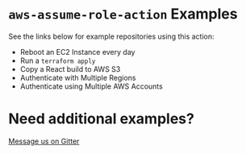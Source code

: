 # `aws-assume-role-action` Examples

See the links below for example repositories using this action:

- Reboot an EC2 Instance every day
- Run a `terraform apply`
- Copy a React build to AWS S3
- Authenticate with Multiple Regions
- Authenticate using Multiple AWS Accounts

# Need additional examples?

[Message us on Gitter](https://gitter.im/saml-to/assume-aws-role-action)
